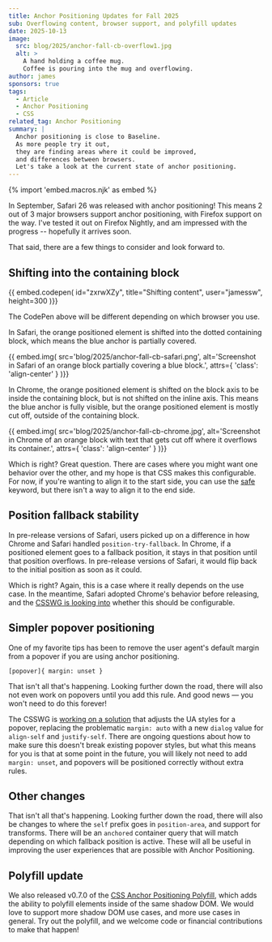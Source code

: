 ```yaml
---
title: Anchor Positioning Updates for Fall 2025
sub: Overflowing content, browser support, and polyfill updates
date: 2025-10-13
image:
  src: blog/2025/anchor-fall-cb-overflow1.jpg
  alt: >
    A hand holding a coffee mug.
    Coffee is pouring into the mug and overflowing.
author: james
sponsors: true
tags:
  - Article
  - Anchor Positioning
  - CSS
related_tag: Anchor Positioning
summary: |
  Anchor positioning is close to Baseline.
  As more people try it out,
  they are finding areas where it could be improved,
  and differences between browsers.
  Let's take a look at the current state of anchor positioning.
---
```


{% import 'embed.macros.njk' as embed %}

In September, Safari 26 was released with anchor positioning! This means 2 out
of 3 major browsers support anchor positioning, with Firefox support on the way.
I've tested it out on Firefox Nightly, and am impressed with the progress --
hopefully it arrives soon.

That said, there are a few things to consider and look forward to.

## Shifting into the containing block

{{ embed.codepen(
  id="zxrwXZy",
  title="Shifting content",
  user="jamessw",
  height=300
)}}

The CodePen above will be different depending on which browser you use.

In Safari, the orange positioned element is shifted into the dotted containing
block, which means the blue anchor is partially covered.

{{ embed.img(
  src='blog/2025/anchor-fall-cb-safari.png',
  alt='Screenshot in Safari of an orange block partially covering a blue block.',
  attrs={
    'class': 'align-center'
  }
)}}

In Chrome, the orange positioned element is shifted on the block axis to be
inside the containing block, but is not shifted on the inline axis. This means
the blue anchor is fully visible, but the orange positioned element is mostly
cut off, outside of the containing block.

{{ embed.img(
  src='blog/2025/anchor-fall-cb-chrome.jpg',
  alt='Screenshot in Chrome of an orange block with text that gets cut off where it overflows its container.',
  attrs={
    'class': 'align-center'
  }
)}}

Which is right? Great question. There are cases where you might want one
behavior over the other, and my hope is that CSS makes this configurable. For
now, if you're wanting to align it to the start side, you can use the
[safe](https://developer.mozilla.org/en-US/docs/Web/CSS/align-self#safe)
keyword, but there isn't a way to align it to the end side.

## Position fallback stability

In pre-release versions of Safari, users picked up on a difference in how Chrome
and Safari handled `position-try-fallback`. In Chrome, if a positioned element
goes to a fallback position, it stays in that position until that position
overflows. In pre-release versions of Safari, it would flip back to the initial
position as soon as it could.

Which is right? Again, this is a case where it really depends on the use case.
In the meantime, Safari adopted Chrome's behavior before releasing, and the
[CSSWG is looking into](https://github.com/w3c/csswg-drafts/issues/12682)
whether this should be configurable.

## Simpler popover positioning

One of my favorite tips has been to remove the user agent's default margin from
a popover if you are using anchor positioning.

`[popover]{ margin: unset }`

That isn't all that's happening. Looking further down the road, there will also
not even work on popovers until you add this rule. And good news — you won't need
to do this forever!

The CSSWG is [working on a
solution](https://github.com/w3c/csswg-drafts/issues/10258) that adjusts the UA
styles for a popover, replacing the problematic `margin: auto` with a new
`dialog` value for `align-self` and `justify-self`. There are ongoing questions
about how to make sure this doesn't break existing popover styles, but what this
means for you is that at some point in the future, you will likely not need to
add `margin: unset`, and popovers will be positioned correctly without extra
rules.

## Other changes

That isn't all that's happening. Looking further down the road, there will also
be changes to where the `self` prefix goes in `position-area`, and support for
transforms. There will be an `anchored` container query that will match
depending on which fallback position is active. These will all be useful in
improving the user experiences that are possible with Anchor Positioning.

## Polyfill update

We also released v0.7.0 of the [CSS Anchor Positioning
Polyfill](https://anchor-positioning.oddbird.net/), which adds the ability to
polyfill elements inside of the same shadow DOM. We would love to support more
shadow DOM use cases, and more use cases in general. Try out the polyfill, and
we welcome code or financial contributions to make that happen!
